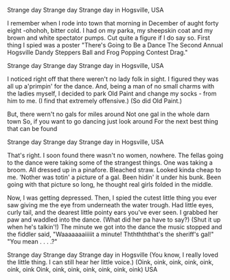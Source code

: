 Strange day
Strange day
Strange day in Hogsville, USA

I remember when I rode into town that morning in December of aught forty eight -ohohoh, bitter cold. I had on my parka, my sheepskin coat and my brown and white spectator pumps. Cut quite a figure if I do say so. First thing I spied was a poster
"There's Going to Be a Dance
The Second Annual Hogsville Dandy Steppers Ball and Frog Popping Contest
Drag."

Strange day
Strange day
Strange day in Hogsville, USA

I noticed right off that there weren't no lady folk in sight. I figured they was all up a'primpin' for the dance. And, being a man of no small charms with the ladies myself, I decided to park Old Paint and change my socks - from him to me.
(I find that extremely offensive.)
(So did Old Paint.)

But, there wern't no gals for miles around
Not one gal in the whole darn town
So, if you want to go dancing just look around
For the next best thing that can be found

Strange day
Strange day
Strange day in Hogsville, USA

That's right. I soon found there wasn't no women, nowhere. The fellas going to the dance were taking some of the strangest things. One was taking a broom. All dressed up in a pinafore. Bleached straw. Looked kinda cheap to me. 'Nother was totin' a picture of a gal. Been hidin' it under his bunk. Been going with that picture so long, he thought real girls folded in the middle.

Now, I was getting depressed. Then, I spied the cutest little thing you ever saw giving me the eye from underneath the water trough. Had little eyes, curly tail, and the dearest little pointy ears you've ever seen. I grabbed her paw and waddled into the dance.
(What did her pa have to say?)
(Shut it up when he's talkin'!)
The minute we got into the dance the music stopped and the fiddler said,
"Waaaaaaaiiiiit a minute! Thththththat's the sheriff's gal!"
"You mean . . . .?"

Strange day
Strange day
Strange day in Hogsville
(You know, I really loved the little thing. I can still hear her little voice.)
(Oink, oink, oink, oink, oink, oink, oink
Oink, oink, oink, oink, oink, oink, oink)
USA
